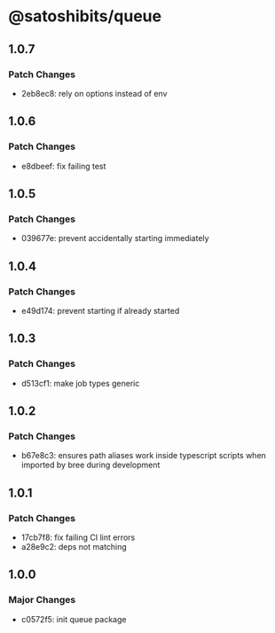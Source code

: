 # @satoshibits/queue

## 1.0.7

### Patch Changes

- 2eb8ec8: rely on options instead of env

## 1.0.6

### Patch Changes

- e8dbeef: fix failing test

## 1.0.5

### Patch Changes

- 039677e: prevent accidentally starting immediately

## 1.0.4

### Patch Changes

- e49d174: prevent starting if already started

## 1.0.3

### Patch Changes

- d513cf1: make job types generic

## 1.0.2

### Patch Changes

- b67e8c3: ensures path aliases work inside typescript scripts when imported by bree during development

## 1.0.1

### Patch Changes

- 17cb7f8: fix failing CI lint errors
- a28e9c2: deps not matching

## 1.0.0

### Major Changes

- c0572f5: init queue package
